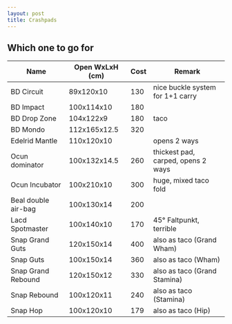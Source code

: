 ```yaml
---
layout: post
title: Crashpads
---
```


## Which one to go for

| Name                | Open WxLxH (cm)  | Cost | Remark                                            |
|---------------------|------------------|------|----------------------|
| BD Circuit          | 89x120x10   | 130  | nice buckle system for 1+1 carry  |
| BD Impact           | 100x114x10   | 180  |                                                   |
| BD Drop Zone        | 104x122x9    | 180  | taco                                              |
| BD Mondo            | 112x165x12.5 | 320  |                                                   |
| Edelrid Mantle      | 110x120x10   |      | opens 2 ways                                      |
| Ocun dominator      | 100x132x14.5 | 260  | thickest pad, carped, opens 2 ways |
| Ocun Incubator      | 100x210x10   | 300  | huge, mixed taco fold                             |
| Beal double air-bag | 100x130x14   | 200  |                                                   |
| Lacd Spotmaster     | 100x140x10   | 170  | 45° Faltpunkt, terrible                           |
| Snap Grand Guts     | 120x150x14   | 400  | also as taco (Grand Wham)                         |
| Snap Guts           | 100x150x14   | 360  | also as taco (Wham)                               |
| Snap Grand Rebound  | 120x150x12   | 330  | also as taco (Grand Stamina)                      |
| Snap Rebound        | 100x120x11   | 240  | also as taco (Stamina)                            |
| Snap Hop            | 100x120x10   | 179  | also as taco (Hip)                                |
